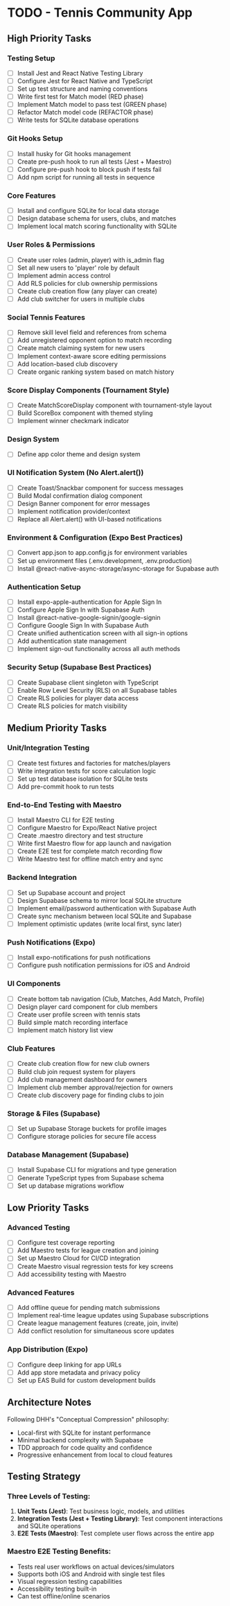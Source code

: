 # TODO - Tennis Community App

## High Priority Tasks

### Testing Setup
- [ ] Install Jest and React Native Testing Library
- [ ] Configure Jest for React Native and TypeScript
- [ ] Set up test structure and naming conventions
- [ ] Write first test for Match model (RED phase)
- [ ] Implement Match model to pass test (GREEN phase)
- [ ] Refactor Match model code (REFACTOR phase)
- [ ] Write tests for SQLite database operations

### Git Hooks Setup
- [ ] Install husky for Git hooks management
- [ ] Create pre-push hook to run all tests (Jest + Maestro)
- [ ] Configure pre-push hook to block push if tests fail
- [ ] Add npm script for running all tests in sequence

### Core Features
- [ ] Install and configure SQLite for local data storage
- [ ] Design database schema for users, clubs, and matches
- [ ] Implement local match scoring functionality with SQLite

### User Roles & Permissions
- [ ] Create user roles (admin, player) with is_admin flag
- [ ] Set all new users to 'player' role by default
- [ ] Implement admin access control
- [ ] Add RLS policies for club ownership permissions
- [ ] Create club creation flow (any player can create)
- [ ] Add club switcher for users in multiple clubs

### Social Tennis Features
- [ ] Remove skill level field and references from schema
- [ ] Add unregistered opponent option to match recording
- [ ] Create match claiming system for new users
- [ ] Implement context-aware score editing permissions
- [ ] Add location-based club discovery
- [ ] Create organic ranking system based on match history

### Score Display Components (Tournament Style)
- [ ] Create MatchScoreDisplay component with tournament-style layout
- [ ] Build ScoreBox component with themed styling
- [ ] Implement winner checkmark indicator

### Design System
- [ ] Define app color theme and design system

### UI Notification System (No Alert.alert())
- [ ] Create Toast/Snackbar component for success messages
- [ ] Build Modal confirmation dialog component
- [ ] Design Banner component for error messages
- [ ] Implement notification provider/context
- [ ] Replace all Alert.alert() with UI-based notifications

### Environment & Configuration (Expo Best Practices)
- [ ] Convert app.json to app.config.js for environment variables
- [ ] Set up environment files (.env.development, .env.production)
- [ ] Install @react-native-async-storage/async-storage for Supabase auth

### Authentication Setup
- [ ] Install expo-apple-authentication for Apple Sign In
- [ ] Configure Apple Sign In with Supabase Auth
- [ ] Install @react-native-google-signin/google-signin
- [ ] Configure Google Sign In with Supabase Auth
- [ ] Create unified authentication screen with all sign-in options
- [ ] Add authentication state management
- [ ] Implement sign-out functionality across all auth methods

### Security Setup (Supabase Best Practices)
- [ ] Create Supabase client singleton with TypeScript
- [ ] Enable Row Level Security (RLS) on all Supabase tables
- [ ] Create RLS policies for player data access
- [ ] Create RLS policies for match visibility

## Medium Priority Tasks

### Unit/Integration Testing
- [ ] Create test fixtures and factories for matches/players
- [ ] Write integration tests for score calculation logic
- [ ] Set up test database isolation for SQLite tests
- [ ] Add pre-commit hook to run tests

### End-to-End Testing with Maestro
- [ ] Install Maestro CLI for E2E testing
- [ ] Configure Maestro for Expo/React Native project
- [ ] Create .maestro directory and test structure
- [ ] Write first Maestro flow for app launch and navigation
- [ ] Create E2E test for complete match recording flow
- [ ] Write Maestro test for offline match entry and sync

### Backend Integration
- [ ] Set up Supabase account and project
- [ ] Design Supabase schema to mirror local SQLite structure
- [ ] Implement email/password authentication with Supabase Auth
- [ ] Create sync mechanism between local SQLite and Supabase
- [ ] Implement optimistic updates (write local first, sync later)

### Push Notifications (Expo)
- [ ] Install expo-notifications for push notifications
- [ ] Configure push notification permissions for iOS and Android

### UI Components
- [ ] Create bottom tab navigation (Club, Matches, Add Match, Profile)
- [ ] Design player card component for club members
- [ ] Create user profile screen with tennis stats
- [ ] Build simple match recording interface
- [ ] Implement match history list view

### Club Features
- [ ] Create club creation flow for new club owners
- [ ] Build club join request system for players
- [ ] Add club management dashboard for owners
- [ ] Implement club member approval/rejection for owners
- [ ] Create club discovery page for finding clubs to join

### Storage & Files (Supabase)
- [ ] Set up Supabase Storage buckets for profile images
- [ ] Configure storage policies for secure file access

### Database Management (Supabase)
- [ ] Install Supabase CLI for migrations and type generation
- [ ] Generate TypeScript types from Supabase schema
- [ ] Set up database migrations workflow

## Low Priority Tasks

### Advanced Testing
- [ ] Configure test coverage reporting
- [ ] Add Maestro tests for league creation and joining
- [ ] Set up Maestro Cloud for CI/CD integration
- [ ] Create Maestro visual regression tests for key screens
- [ ] Add accessibility testing with Maestro

### Advanced Features
- [ ] Add offline queue for pending match submissions
- [ ] Implement real-time league updates using Supabase subscriptions
- [ ] Create league management features (create, join, invite)
- [ ] Add conflict resolution for simultaneous score updates

### App Distribution (Expo)
- [ ] Configure deep linking for app URLs
- [ ] Add app store metadata and privacy policy
- [ ] Set up EAS Build for custom development builds

## Architecture Notes

Following DHH's "Conceptual Compression" philosophy:
- Local-first with SQLite for instant performance
- Minimal backend complexity with Supabase
- TDD approach for code quality and confidence
- Progressive enhancement from local to cloud features

## Testing Strategy

### Three Levels of Testing:
1. **Unit Tests (Jest)**: Test business logic, models, and utilities
2. **Integration Tests (Jest + Testing Library)**: Test component interactions and SQLite operations
3. **E2E Tests (Maestro)**: Test complete user flows across the entire app

### Maestro E2E Testing Benefits:
- Tests real user workflows on actual devices/simulators
- Supports both iOS and Android with single test files
- Visual regression testing capabilities
- Accessibility testing built-in
- Can test offline/online scenarios